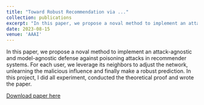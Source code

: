 ```yaml
---
title: "Toward Robust Recommendation via ..."
collection: publications
excerpt: "In this paper, we propose a noval method to implement an attack-agnostic and model-agnostic defense against poisoning attacks in recommender systems. For each user, we leverage its neighbors to adjust the network, unlearning the malicious influence and finally make a robust prediction. In this project, I did all experiment, conducted the theoretical proof and wrote the paper."
date: 2023-08-15
venue: 'AAAI'
---
```

In this paper, we propose a noval method to implement an attack-agnostic and model-agnostic defense against poisoning attacks in recommender systems. For each user, we leverage its neighbors to adjust the network, unlearning the malicious influence and finally make a robust prediction. In this project, I did all experiment, conducted the theoretical proof and wrote the paper.

[Download paper here](http://academicpages.github.io/files/paper2.pdf)
